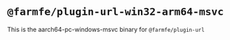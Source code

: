# `@farmfe/plugin-url-win32-arm64-msvc`

This is the aarch64-pc-windows-msvc binary for `@farmfe/plugin-url`
